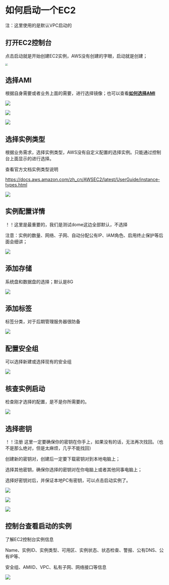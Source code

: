 # 如何启动一个EC2

注：这里使用的是默认VPC启动的

## 打开EC2控制台

点击启动就是开始创建EC2实例，AWS没有创建的字眼，启动就是创建；

<img src="https://awschinawiki.s3.cn-northwest-1.amazonaws.com.cn/docs/compute/how_launch_ec2/01.png" style="zoom:48%;" />



## 选择AMI 

根据自身需要或者业务上面的需要，进行选择镜像；也可以查看[**如何选择AMI**](https://awschina.wiki/docs/compute/how_choose_ami.html)

![](https://awschinawiki.s3.cn-northwest-1.amazonaws.com.cn/docs/compute/how_launch_ec2/02.png)

![](https://awschinawiki.s3.cn-northwest-1.amazonaws.com.cn/docs/compute/how_launch_ec2/03.png)

![](https://awschinawiki.s3.cn-northwest-1.amazonaws.com.cn/docs/compute/how_launch_ec2/04.png)

## 选择实例类型

根据业务需求，选择实例类型，AWS没有自定义配置的选择实例。只能通过控制台上面显示的进行选择。

查看官方文档实例类型说明

https://docs.aws.amazon.com/zh_cn/AWSEC2/latest/UserGuide/instance-types.html

![](https://awschinawiki.s3.cn-northwest-1.amazonaws.com.cn/docs/compute/how_launch_ec2/05.png)

## 实例配置详情

！！这里是最重要的，我们是测试dome这边全部默认，不选择

注意：实例的数量、网络、子网、自动分配公有IP、IAM角色、启用终止保护等后面会细讲；

![](https://awschinawiki.s3.cn-northwest-1.amazonaws.com.cn/docs/compute/how_launch_ec2/07.png)

## 添加存储

系统盘和数据盘的选择；默认是8G

![](https://awschinawiki.s3.cn-northwest-1.amazonaws.com.cn/docs/compute/how_launch_ec2/08.png)

## 添加标签

标签分类，对于后期管理服务器很防备

![](https://awschinawiki.s3.cn-northwest-1.amazonaws.com.cn/docs/compute/how_launch_ec2/09.png)

## 配置安全组

可以选择新建或选择现有的安全组

![](https://awschinawiki.s3.cn-northwest-1.amazonaws.com.cn/docs/compute/how_launch_ec2/11.png)

## 核查实例启动

检查刚才选择的配置，是不是你所需要的。

![](https://awschinawiki.s3.cn-northwest-1.amazonaws.com.cn/docs/compute/how_launch_ec2/12.png)

## 选择密钥

！！注册 这里一定要确保你的密钥在你手上，如果没有的话，无法再次找回。（也不是那么绝对，但是太麻烦，几乎不能找回）

创建新的密钥对，创建后一定要下载密钥对到本地电脑上；

选择其他密钥，确保你选择的密钥对在你电脑上或者其他同事电脑上；

选择好密钥对后，并保证本地PC有密钥，可以点击启动实例了。

![](https://awschinawiki.s3.cn-northwest-1.amazonaws.com.cn/docs/compute/how_launch_ec2/13.png)

![](https://awschinawiki.s3.cn-northwest-1.amazonaws.com.cn/docs/compute/how_launch_ec2/14.png)

![](https://awschinawiki.s3.cn-northwest-1.amazonaws.com.cn/docs/compute/how_launch_ec2/15.png)

## 控制台查看启动的实例

了解EC2控制台实例信息

Name、实例ID、实例类型、可用区、实例状态、状态检查、警报、公有DNS、公有IP等、

安全组、AMIID、VPC、私有子网、网络接口等信息

![](https://awschinawiki.s3.cn-northwest-1.amazonaws.com.cn/docs/compute/how_launch_ec2/16.png)





